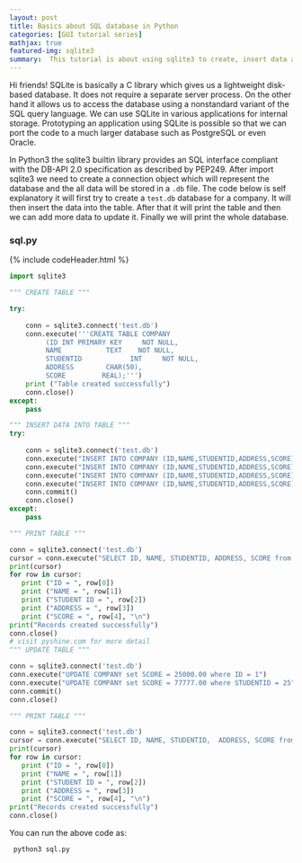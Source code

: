 ```yaml
---
layout: post
title: Basics about SQL database in Python
categories: [GUI tutorial series]
mathjax: true
featured-img: sqlite3
summary:  This tutorial is about using sqlite3 to create, insert data and update SQL table
---
```


Hi friends! SQLite is basically a C library which gives us a lightweight disk-based database. It does not require a separate server process. On the other hand it allows us to access the database using a nonstandard variant of the SQL query 
language. We can use SQLite in various applications for internal storage. Prototyping an application using SQLite is possible so that we can port the code to a
much larger database such as PostgreSQL or even Oracle.

In Python3 the sqlite3 builtin library provides an SQL interface compliant with the DB-API 2.0 specification as described by PEP249. After import sqlite3 we need to
create a connection object which will represent the database and the all data will be stored in a ```.db``` file. The code below is self explanatory it will first 
try to create a ```test.db``` database for a company. It will then insert the data into the table. After that it will print the table and then we can add more data
to update it. Finally we will print the whole database. 

### sql.py
{% include codeHeader.html %}
```python
import sqlite3

""" CREATE TABLE """

try:
	
	conn = sqlite3.connect('test.db')
	conn.execute('''CREATE TABLE COMPANY
         (ID INT PRIMARY KEY     NOT NULL,
         NAME           TEXT    NOT NULL,
         STUDENTID            INT     NOT NULL,
         ADDRESS        CHAR(50),
         SCORE         REAL);''')
	print ("Table created successfully")
	conn.close()
except:
	pass

""" INSERT DATA INTO TABLE """
try:
 
	conn = sqlite3.connect('test.db')
	conn.execute("INSERT INTO COMPANY (ID,NAME,STUDENTID,ADDRESS,SCORE) VALUES (1, 'AAA', 32, 'UK', 20000.00 )");
	conn.execute("INSERT INTO COMPANY (ID,NAME,STUDENTID,ADDRESS,SCORE) VALUES (2, 'BBB', 25, 'Canada', 15000.00 )");
	conn.execute("INSERT INTO COMPANY (ID,NAME,STUDENTID,ADDRESS,SCORE) VALUES (3, 'CCC', 23, 'China', 20000.00 )");
	conn.execute("INSERT INTO COMPANY (ID,NAME,STUDENTID,ADDRESS,SCORE) VALUES (9, 'DDD', 25, 'Mont Blanc ', 65000.00 )");
	conn.commit()
	conn.close()
except:
	pass

""" PRINT TABLE """

conn = sqlite3.connect('test.db')
cursor = conn.execute("SELECT ID, NAME, STUDENTID, ADDRESS, SCORE from COMPANY")
print(cursor)
for row in cursor:
   print ("ID = ", row[0])
   print ("NAME = ", row[1])
   print ("STUDENT ID = ", row[2])
   print ("ADDRESS = ", row[3])
   print ("SCORE = ", row[4], "\n")
print("Records created successfully")
conn.close()
# visit pyshine.com for more detail
""" UPDATE TABLE """

conn = sqlite3.connect('test.db')
conn.execute("UPDATE COMPANY set SCORE = 25000.00 where ID = 1")
conn.execute("UPDATE COMPANY set SCORE = 77777.00 where STUDENTID = 25")
conn.commit()
conn.close()

""" PRINT TABLE """

conn = sqlite3.connect('test.db')
cursor = conn.execute("SELECT ID, NAME, STUDENTID,  ADDRESS, SCORE from COMPANY")
print(cursor)
for row in cursor:
   print ("ID = ", row[0])
   print ("NAME = ", row[1])
   print ("STUDENT ID = ", row[2])
   print ("ADDRESS = ", row[3])
   print ("SCORE = ", row[4], "\n")
print("Records created successfully")
conn.close()


```
You can run the above code as:

``` python3 sql.py```
